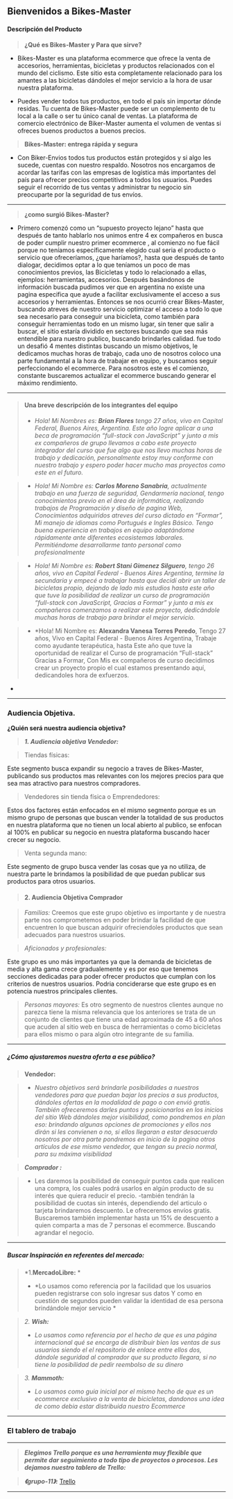 Bienvenidos a Bikes-Master 
-----------
#### Descripción del Producto

> **¿Qué es Bikes-Master y Para que sirve?**

- Bikes-Master es una plataforma ecommerce que ofrece la venta de accesorios, herramientas, bicicletas y productos relacionados con el mundo del ciclismo. Este sitio esta completamente relacionado para los amantes a las bicicletas dándoles el mejor servicio a la hora de usar nuestra plataforma.

- Puedes vender todos tus productos, en todo el país sin importar dónde residas. Tu cuenta de Bikes-Master puede ser un complemento de tu local a la calle o ser tu único canal de ventas. La plataforma de comercio electrónico de Biker-Master aumenta el volumen de ventas si ofreces buenos productos a buenos precios.

> **Bikes-Master: entrega rápida y segura**

- Con Biker-Envios todos tus productos están protegidos y si algo les sucede, cuentas con nuestro respaldo. Nosotros nos encargamos de acordar las tarifas con las empresas de logística más importantes del país para ofrecer precios competitivos a todos los usuarios. Puedes seguir el recorrido de tus ventas y administrar tu negocio sin preocuparte por la seguridad de tus envíos.

------------


> **¿como surgió Bikes-Master?**

- Primero comenzó como un “supuesto proyecto lejano” hasta que después de tanto hablarlo nos unimos entre 4 ex compañeros en busca de poder cumplir nuestro primer ecommerce , al comienzo no fue fácil porque no teníamos específicamente elegido cual seria el producto o servicio que ofreceríamos, ¿que haríamos?, hasta que después de tanto dialogar, decidimos optar a lo que teníamos un poco de mas conocimientos previos, las Bicicletas y todo lo relacionado a ellas, ejemplos: herramientas, accesorios. Después basándonos de información buscada pudimos ver que en argentina no existe una pagina especifica que ayude a facilitar exclusivamente el acceso a sus accesorios y herramientas. Entonces se nos ocurrió crear Bikes-Master, buscando atreves de nuestro servicio optimizar el acceso a todo lo que sea necesario para conseguir una bicicleta, como también para conseguir herramientas todo en un mismo lugar, sin tener que salir a buscar, el sitio estaría dividido en sectores buscando que sea más entendible para nuestro publico, buscando brindarles calidad. fue todo un desafió 4 mentes distintas buscando un mismo objetivos, le dedicamos muchas horas de trabajo, cada uno de nosotros coloco una parte fundamental a la hora de trabajar en equipo, y buscamos seguir perfeccionando el ecommerce. Para nosotros este es el comienzo, constante buscaremos actualizar el ecommerce buscando generar el máximo rendimiento.

----------
> #### Una breve descripción de los integrantes del equipo
> - *Hola! Mi Nombres es: **Brian Flores** tengo 27 años, vivo en Capital Federal, Buenos Aires, Argentina. Este año logre aplicar a una beca de programación “full-stack con JavaScript” y junto a mis ex compañeros de grupo llevamos a cabo este proyecto integrador del curso que fue algo que nos llevo muchas horas de trabajo y dedicación, personalmente estoy muy conforme con nuestro trabajo y espero poder hacer mucho mas proyectos como este en el futuro.*

> - *Hola! Mi Nombre es: **Carlos Moreno Sanabria**, actualmente trabajo en una fuerza de seguridad, Gendarmería nacional, tengo conocimientos previo en el área de informática, realizando trabajos de Programación y diseño de pagina Web, Conocimientos adquiridos atreves del curso dictado en “Formar”, Mi manejo de idiomas como Portugués e Ingles Básico. Tengo buena experiencia en trabajos en equipo adaptándome rápidamente ante diferentes ecosistemas laborales. Permitiéndome desarrollarme tanto personal como profesionalmente*

> - *Hola! Mi Nombre es: **Robert Stani Gimenez Silguero**, tengo 26 años, vivo en Capital Federal - Buenos Aires Argentina, termine la secundaria y empecé a trabajar hasta que decidí abrir un taller de bicicletas propio, dejando de lado mis estudios hasta este año que tuve la posibilidad de realizar un curso de programación “full-stack con JavaScript, Gracias a Formar” y junto a mis ex compañeros comenzamos a realizar este proyecto, dedicándole muchas horas de trabajo para brindar el mejor servicio.*

> - *Hola! Mi Nombre es: **Alexandra Vanesa Torres Peredo**, Tengo 27 años, Vivo en Capital Federal - Buenos Aires Argentina, Trabaje como ayudante terapéutica, hasta Este año que tuve la oportunidad de realizar el Curso de programación “Full-stack” Gracias a Formar, Con Mis ex compañeros de curso decidimos crear un proyecto propio el cual estamos presentando aquí, dedicandoles hora de exfuerzos.
*
------------

### Audiencia Objetiva.

 **¿Quién será nuestra audiencia objetiva?**

>   ***1. Audiencia objetiva Vendedor:***

> Tiendas físicas:

 Este segmento busca expandir su negocio a traves de Bikes-Master, publicando sus productos mas relevantes con los mejores precios para que sea mas atractivo para nuestros compradores.

> Vendedores sin tienda física o Emprendedores:

Estos dos factores están enfocados en el mismo segmento porque es un mismo grupo de personas que buscan vender la totalidad de sus productos en nuestra plataforma que no tienen un local abierto al publico, se enfocan al 100% en publicar su negocio en nuestra plataforma buscando hacer crecer su negocio.

> Venta segunda mano: 

Este segmento de grupo busca vender las cosas que ya no utiliza, de nuestra parte le brindamos la posibilidad de que puedan publicar sus productos para otros usuarios.


> #### 2. Audiencia Objetiva Comprador

> *Familias:*
Creemos que este grupo objetivo es importante y de nuestra parte nos comprometemos en poder brindar la facilidad de que encuentren lo que buscan adquirir ofreciendoles productos que sean adecuados para nuestros usuarios. 

> *Aficionados y profesionales:*

Este grupo es uno más importantes ya que la demanda de bicicletas de media y alta gama crece gradualemente y es por eso que tenemos secciones dedicadas para poder ofrecer productos que cumplan con los criterios de nuestros usuarios. Podria conciderarse que este grupo es en potencia nuestros principales clientes.

> *Personas mayores:*
Es otro segmento de nuestros clientes aunque no parezca tiene la misma relevancia que los anteriores se trata de un conjunto de clientes que tiene una edad aproximada de 45 a 60 años que acuden al sitio web en busca de herramientas o como bicicletas para ellos mismo o para algún otro integrante de su familia.

--------

##### ***¿Cómo ajustaremos nuestra oferta a ese público?***

> **Vendedor:**

> -  *Nuestro objetivos será brindarle posibilidades a nuestros vendedores para que puedan bajar los precios a sus productos, dándoles ofertas en la modalidad de pago o con envió gratis. También ofreceremos darles puntos y posicionarlos en los inicios del sitio Web dándoles mejor visibilidad, como pondremos en plan eso: brindando algunas opciones de promociones y ellos nos dirán si les convienen o no, si ellos llegaran a estar desacuerdo nosotros por otra parte pondremos en inicio de la pagina otros artículos de ese mismo vendedor, que tengan su precio normal, para su máxima visibilidad*

> ***Comprador :***

> - Les daremos la posibilidad de conseguir puntos cada que realicen una compra, los cuales podrá usarlos en algún producto de su interés que quiera reducir el precio. -también tendrán la posibilidad de cuotas sin interés, dependiendo del articulo o tarjeta brindaremos descuento. Le ofreceremos envíos gratis. Buscaremos también implementar hasta un 15% de descuento a quien comparta a mas de 7 personas el ecommerce. Buscando agrandar el negocio.

------

##### *Buscar Inspiración en referentes del mercado:*

> *1.**MercadoLibre:** *
> - *Lo usamos como referencia por la facilidad que los usuarios pueden registrarse con solo ingresar sus datos Y como en cuestión de segundos pueden validar la identidad de esa persona brindándole mejor servicio *

> *2. **Wish:***
> - *Lo usamos como referencia por el hecho de que es una página internacional qué se encarga de distribuir bien las ventas de sus usuarios siendo el el repositorio de enlace entre ellos dos, dándole seguridad al comprador que su producto llegara, si no tiene la posibilidad de pedir reembolso de su dinero*



> *3. **Mammoth:***
>- *Lo usamos como guia inicial por el mismo hecho de que es un ecommerce exclusivo a la venta de bicicletas, dandonos una idea de como debia estar distribuida nuestro Ecommerce*

-----
### El tablero de trabajo
---
> ***Elegimos Trello porque es una herramienta muy flexible que permite dar seguimiento a todo tipo de proyectos o procesos. Les dejamos nuestro tablero de Trello:***

> ***《grupo-11》:*** [Trello](https://trello.com/b/MxYWjp0i "Trello")
----



